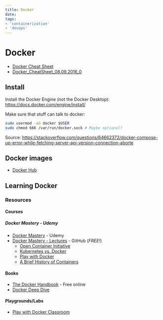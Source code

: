 ```yaml
---
title: Docker
date:
tags:
- 'containerization'
- 'devops'
---
```


# Docker

* [Docker Cheat Sheet](https://docs.docker.com/get-started/docker_cheatsheet.pdf)
* [Docker_CheatSheet_08.09.2016_0](Docker_CheatSheet_08.09.2016_0.pdf)

## Install

Install the Docker Engine (not the Docker Desktop): https://docs.docker.com/engine/install/

Make sure that stuff can talk to docker:

```bash
sudo usermod -aG docker $USER
sudo chmod 666 /var/run/docker.sock # Maybe optional?
```

Source: https://stackoverflow.com/questions/64662372/docker-compose-up-error-while-fetching-server-api-version-connection-aborte

## Docker images

* [Docker Hub](https://hub.docker.com/)

## Learning Docker

### Resources

#### Courses

##### Docker Mastery - Udemy

* [Docker Mastery](https://www.udemy.com/course/docker-mastery/) - Udemy
* [Docker Mastery - Lectures](https://github.com/BretFisher/udemy-docker-mastery) - GitHub (_FREE!_)
  + [Open Container Initiative](202303192236-containerization.md#OCI)
  + [Kubernetes vs. Docker](https://www.bretfisher.com/kubernetes-vs-docker/)
  + [Play with Docker](https://labs.play-with-docker.com/)
  + [A Brief History of Containers](https://blog.aquasec.com/a-brief-history-of-containers-from-1970s-chroot-to-docker-2016)

#### Books

* [The Docker Handbook](https://docker-handbook.farhan.dev/) - Free online
* [Docker Deep Dive](https://nigelpoulton.com/books/)

#### Playgrounds/Labs

* [Play with Docker Classroom](https://training.play-with-docker.com/)